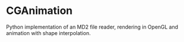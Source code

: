# CGAnimation
Python implementation of an MD2 file reader, rendering in OpenGL and animation with shape interpolation.
